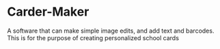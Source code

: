 # Carder-Maker
A software that can make simple image edits, and add text and barcodes. This is for the purpose of creating personalized school cards

